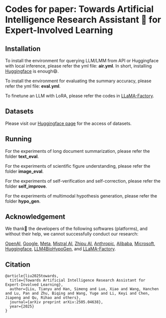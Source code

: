 # Codes for paper: Towards Artificial Intelligence Research Assistant 🤔 for Expert-Involved Learning

## Installation

To install the environment for querying LLM/LMM from API or Huggingface with local inference, please refer the yml file: **air.yml**. In short, installing [Huggingface](https://huggingface.co/) is enough😄.

To install the environment for evaluating the summary accuracy, please refer the yml file: **eval.yml**.

To finetune an LLM with LoRA, please refer the codes in [LLaMA-Factory](https://github.com/hiyouga/LLaMA-Factory).


## Datasets

Please visit our [Huggingface page](https://huggingface.co/datasets/iLOVE2D/AIR_DATA) for the access of datasets.

## Running

For the experiments of long document summarization, please refer the folder **text_eval**.

For the experiments of scientific figure understanding, please refer the folder **image_eval**.

For the experiments of self-verification and self-correction, please refer the folder **self_improve**.


For the experiments of multimodal hypothesis generation, please refer the folder **hypo_gen**.


## Acknowledgement

We thank🙇‍ the developers of the following softwares (platforms), and without their help, we cannot successfully conduct our research:

[OpenAI](https://platform.openai.com/), [Google](https://ai.google.dev/gemma), [Meta](https://www.llama.com/), [Mistral AI](https://mistral.ai/), [Zhipu AI](https://huggingface.co/THUDM/glm-4-9b-chat-hf), [Anthropic](https://www.anthropic.com/), [Alibaba](https://huggingface.co/Qwen/Qwen-VL-Chat), [Microsoft](https://www.microsoft.com/en-us/research/project/llava-large-language-and-vision-assistant/), [Huggingface](https://huggingface.co/), [LLM4BioHypoGen](https://github.com/TsinghuaC3I/LLM4BioHypoGen), and [LLaMA-Factory](https://github.com/hiyouga/LLaMA-Factory).



## Citation

```
@article{liu2025towards,
  title={Towards Artificial Intelligence Research Assistant for Expert-Involved Learning},
  author={Liu, Tianyu and Han, Simeng and Luo, Xiao and Wang, Hanchen and Lu, Pan and Zhu, Biqing and Wang, Yuge and Li, Keyi and Chen, Jiapeng and Qu, Rihao and others},
  journal={arXiv preprint arXiv:2505.04638},
  year={2025}
}
```
